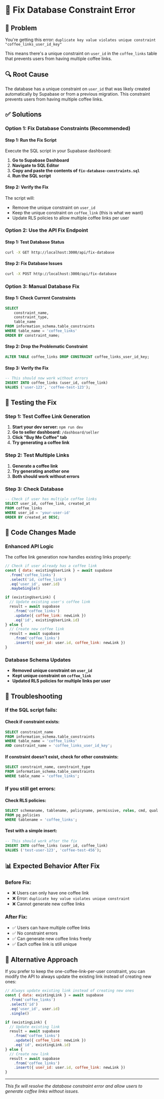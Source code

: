 # 🔧 Fix Database Constraint Error

## 🎯 Problem
You're getting this error: `duplicate key value violates unique constraint "coffee_links_user_id_key"`

This means there's a unique constraint on `user_id` in the `coffee_links` table that prevents users from having multiple coffee links.

## 🔍 Root Cause
The database has a unique constraint on `user_id` that was likely created automatically by Supabase or from a previous migration. This constraint prevents users from having multiple coffee links.

## ✅ Solutions

### **Option 1: Fix Database Constraints (Recommended)**

#### **Step 1: Run the Fix Script**
Execute the SQL script in your Supabase dashboard:

1. **Go to Supabase Dashboard**
2. **Navigate to SQL Editor**
3. **Copy and paste the contents of `fix-database-constraints.sql`**
4. **Run the SQL script**

#### **Step 2: Verify the Fix**
The script will:
- Remove the unique constraint on `user_id`
- Keep the unique constraint on `coffee_link` (this is what we want)
- Update RLS policies to allow multiple coffee links per user

### **Option 2: Use the API Fix Endpoint**

#### **Step 1: Test Database Status**
```bash
curl -X GET http://localhost:3000/api/fix-database
```

#### **Step 2: Fix Database Issues**
```bash
curl -X POST http://localhost:3000/api/fix-database
```

### **Option 3: Manual Database Fix**

#### **Step 1: Check Current Constraints**
```sql
SELECT 
    constraint_name, 
    constraint_type, 
    table_name 
FROM information_schema.table_constraints 
WHERE table_name = 'coffee_links' 
ORDER BY constraint_name;
```

#### **Step 2: Drop the Problematic Constraint**
```sql
ALTER TABLE coffee_links DROP CONSTRAINT coffee_links_user_id_key;
```

#### **Step 3: Verify the Fix**
```sql
-- This should now work without errors
INSERT INTO coffee_links (user_id, coffee_link) 
VALUES ('user-123', 'coffee-test-123');
```

## 🧪 Testing the Fix

### **Step 1: Test Coffee Link Generation**
1. **Start your dev server:** `npm run dev`
2. **Go to seller dashboard:** `/dashboard/seller`
3. **Click "Buy Me Coffee" tab**
4. **Try generating a coffee link**

### **Step 2: Test Multiple Links**
1. **Generate a coffee link**
2. **Try generating another one**
3. **Both should work without errors**

### **Step 3: Check Database**
```sql
-- Check if user has multiple coffee links
SELECT user_id, coffee_link, created_at 
FROM coffee_links 
WHERE user_id = 'your-user-id'
ORDER BY created_at DESC;
```

## 🔧 Code Changes Made

### **Enhanced API Logic**
The coffee link generation now handles existing links properly:

```javascript
// Check if user already has a coffee link
const { data: existingUserLink } = await supabase
  .from('coffee_links')
  .select('id, coffee_link')
  .eq('user_id', user.id)
  .maybeSingle()

if (existingUserLink) {
  // Update existing user's coffee link
  result = await supabase
    .from('coffee_links')
    .update({ coffee_link: newLink })
    .eq('id', existingUserLink.id)
} else {
  // Create new coffee link
  result = await supabase
    .from('coffee_links')
    .insert({ user_id: user.id, coffee_link: newLink })
}
```

### **Database Schema Updates**
- **Removed unique constraint on `user_id`**
- **Kept unique constraint on `coffee_link`**
- **Updated RLS policies for multiple links per user**

## 🚨 Troubleshooting

### **If the SQL script fails:**

#### **Check if constraint exists:**
```sql
SELECT constraint_name 
FROM information_schema.table_constraints 
WHERE table_name = 'coffee_links' 
AND constraint_name = 'coffee_links_user_id_key';
```

#### **If constraint doesn't exist, check for other constraints:**
```sql
SELECT constraint_name, constraint_type 
FROM information_schema.table_constraints 
WHERE table_name = 'coffee_links';
```

### **If you still get errors:**

#### **Check RLS policies:**
```sql
SELECT schemaname, tablename, policyname, permissive, roles, cmd, qual 
FROM pg_policies 
WHERE tablename = 'coffee_links';
```

#### **Test with a simple insert:**
```sql
-- This should work after the fix
INSERT INTO coffee_links (user_id, coffee_link) 
VALUES ('test-user-123', 'coffee-test-456');
```

## 📊 Expected Behavior After Fix

### **Before Fix:**
- ❌ Users can only have one coffee link
- ❌ Error: `duplicate key value violates unique constraint`
- ❌ Cannot generate new coffee links

### **After Fix:**
- ✅ Users can have multiple coffee links
- ✅ No constraint errors
- ✅ Can generate new coffee links freely
- ✅ Each coffee link is still unique

## 🔄 Alternative Approach

If you prefer to keep the one-coffee-link-per-user constraint, you can modify the API to always update the existing link instead of creating new ones:

```javascript
// Always update existing link instead of creating new ones
const { data: existingLink } = await supabase
  .from('coffee_links')
  .select('id')
  .eq('user_id', user.id)
  .single()

if (existingLink) {
  // Update existing link
  result = await supabase
    .from('coffee_links')
    .update({ coffee_link: newLink })
    .eq('id', existingLink.id)
} else {
  // Create new link
  result = await supabase
    .from('coffee_links')
    .insert({ user_id: user.id, coffee_link: newLink })
}
```

---

*This fix will resolve the database constraint error and allow users to generate coffee links without issues.*
